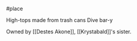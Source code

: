 #place 

High-tops made from trash cans
Dive bar-y

Owned by [[Destes Akone]], [[Krystabald]]'s sister.